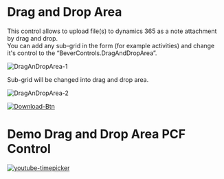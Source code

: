 # Drag and Drop Area

This control allows to upload file(s) to dynamics 365 as a note attachment by drag and drop. \
You can add any sub-grid in the form (for example activities) and change it's control to the “BeverControls.DragAndDropArea”.

![DragAnDropArea-1](https://user-images.githubusercontent.com/60586462/197753534-e73fa142-73b8-46ca-b75f-eb812b144f71.png)

Sub-grid will be changed into drag and drop area.

![DragAnDropArea-2](https://user-images.githubusercontent.com/60586462/197753545-5850bfc0-6844-4d96-b399-f9c372f92496.png)

[![Download-Btn](https://user-images.githubusercontent.com/90428984/196970215-5355b724-6ebc-4457-995b-d3f4ebb450cf.png)](https://marketplace.bevercrm.com/pcf-controls/DragAndDropArea)

# Demo Drag and Drop Area PCF Control

[![youtube-timepicker](https://user-images.githubusercontent.com/90428984/196426042-fcf152d3-b6e4-4ebc-92df-d93d122762f5.png)](https://www.youtube.com/watch?v=GaZnOhW99xQ)
